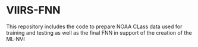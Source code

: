 # VIIRS-FNN
This repository includes the code to prepare NOAA CLass data used for training and testing as well as the final FNN in support of the creation of the ML-NVI 
